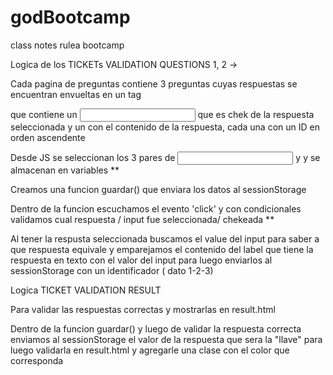 # godBootcamp
class notes rulea bootcamp

Logica de los TICKETs VALIDATION QUESTIONS 1, 2 ->

Cada pagina de preguntas contiene 3 preguntas cuyas respuestas se encuentran envueltas en un tag <p> que contiene un <input> que es chek de la respuesta seleccionada y un <label> con el contenido de la respuesta, cada una con un ID en orden ascendente

Desde JS se seleccionan los 3 pares de <input> y <label> y se almacenan en variables **

Creamos una funcion guardar() que enviara los datos al sessionStorage

Dentro de la funcion escuchamos el evento 'click' y con condicionales validamos cual respuesta / input fue seleccionada/ chekeada **

Al tener la respusta seleccionada buscamos el value del input para saber a que respuesta equivale y emparejamos el contenido del label que tiene la respuesta en texto con el valor del input para luego enviarlos al sessionStorage con un identificador ( dato 1-2-3)


Logica TICKET VALIDATION RESULT

Para validar las respuestas correctas y mostrarlas en result.html

Dentro de la funcion guardar() y luego de validar la respuesta correcta enviamos al sessionStorage el valor de la respuesta que sera la "llave" para luego validarla en result.html y agregarle una clase con el color que corresponda


